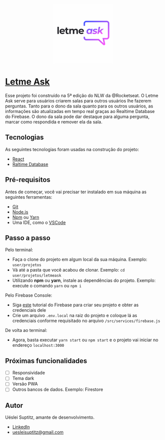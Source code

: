 <p align="center">
  <img src="https://github.com/uesleisuptitz/letmeask/blob/master/public/logo192.png" alt="Letme Ask" />
</p>

# [Letme Ask](https://letmeask-us.web.app//)

Esse projeto foi construído na 5ª edição do NLW da @Rocketseat. O Letme Ask serve para usuários criarem salas para outros usuários lhe fazerem perguntas. Tanto para o dono da sala quanto para os outros usuários, as informações são atualizadas em tempo real graças ao Realtime Database do Firebase. O dono da sala pode dar destaque para alguma pergunta, marcar como respondida e remover ela da sala.
  
## Tecnologias

As seguintes tecnologias foram usadas na construção do projeto:
- [React](https://pt-br.reactjs.org/)
- [Raltime Database](https://firebase.google.com/products/realtime-database?gclid=CjwKCAjwoNuGBhA8EiwAFxomA4RGkyRa77BiZCBxcCjq4Eu4qn0ctJlSiwirTi8vEhnqzCH4Njk9_BoCPtkQAvD_BwE&gclsrc=aw.ds/)

## Pré-requisitos

Antes de começar, você vai precisar ter instalado em sua máquina as seguintes ferramentas:
- [Git](https://git-scm.com)
- [Node.js](https://nodejs.org/en/)
- [Npm](https://www.npmjs.com/) ou [Yarn](https://yarnpkg.com/)
- Uma IDE, como o [VSCode](https://code.visualstudio.com/)

## Passo a passo

Pelo terminal:
- Faça o clone do projeto em algum local da sua máquina. Exemplo: `user/projetos`
- Vá até a pasta que você acabou de clonar. Exemplo: `cd user/projetos/letmeask`
- Utilizando **npm** ou **yarn**, instale as dependências do projeto. Exemplo: execute o comando `yarn` ou `npm i`

Pelo Firebase Console:
- Siga [este](https://firebase.google.com/docs/web/setup#prerequisites) tutorial do Firebase para criar seu projeto e obter as credenciais dele
- Crie um arquivo `.env.local` na raiz do projeto e coloque lá as credenciais conforme requisitado no arquivo `/src/services/firebase.js`

De volta ao terminal:
- Agora, basta executar `yarn start` ou `npm start` e o projeto vai iniciar no endereço `localhost:3000`

## Próximas funcionalidades

- [ ] Responsividade
- [ ] Tema dark
- [ ] Versão PWA
- [ ] Outros bancos de dados. Exemplo: Firestore

## Autor

Uéslei Suptitz, amante de desenvolvimento.
- [LinkedIn](https://www.linkedin.com/in/u%C3%A9slei-suptitz/)
- uesleisuptitz@gmail.com

